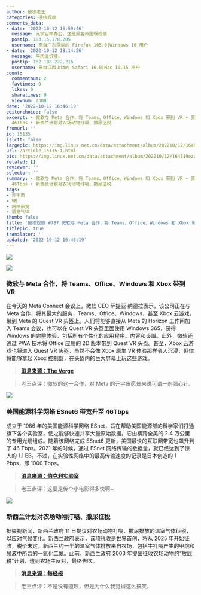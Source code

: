 ```yaml
---
author: 硬核老王
categories: 硬核观察
comments_data:
- date: '2022-10-12 16:59:46'
  message: 元宇宙中办公，这是黑客帝国既视感
  postip: 183.15.178.205
  username: 来自广东深圳的 Firefox 105.0|Windows 10 用户
- date: '2022-10-12 18:14:56'
  message: 牛肉涨价喽。
  postip: 182.108.222.216
  username: 来自江西上饶的 Safari 16.0|Mac 10.15 用户
count:
  commentnum: 2
  favtimes: 0
  likes: 0
  sharetimes: 0
  viewnum: 2308
date: '2022-10-12 16:46:19'
editorchoice: false
excerpt: • 微软与 Meta 合作，将 Teams、Office、Windows 和 Xbox 带到 VR • 美国能源科学网络 ESnet6 带宽升至
  46Tbps • 新西兰计划对农场动物打嗝、撒尿征税
fromurl: ''
id: 15135
islctt: false
largepic: https://img.linux.net.cn/data/attachment/album/202210/12/164519ezzpk5733ralufsa.jpg
url: /article-15135-1.html
pic: https://img.linux.net.cn/data/attachment/album/202210/12/164519ezzpk5733ralufsa.jpg.thumb.jpg
related: []
reviewer: ''
selector: ''
summary: • 微软与 Meta 合作，将 Teams、Office、Windows 和 Xbox 带到 VR • 美国能源科学网络 ESnet6 带宽升至
  46Tbps • 新西兰计划对农场动物打嗝、撒尿征税
tags:
- 元宇宙
- VR
- 网络带宽
- 温室气体
thumb: false
title: '硬核观察 #787 微软与 Meta 合作，将 Teams、Office、Windows 和 Xbox 带到 VR'
titlepic: true
translator: ''
updated: '2022-10-12 16:46:19'
---
```


![](/data/attachment/album/202210/12/164519ezzpk5733ralufsa.jpg)


![](/data/attachment/album/202210/12/164511jtrtogt1bpwhzf0c.jpg)


### 微软与 Meta 合作，将 Teams、Office、Windows 和 Xbox 带到 VR


在今天的 Meta Connect 会议上，微软 CEO 萨提亚·纳德拉表示，该公司正在与 Meta 合作，将其最大的服务，Teams、Office、Windows，甚至 Xbox 云游戏，带到 Meta 的 Quest VR 头盔上。人们将能够直接从 Meta 的 Horizon 工作间加入 Teams 会议，也可以在 Quest VR 头盔里面使用 Windows 365，获得 Windows 的完整体验，包括所有个性化的应用程序、内容和设置。此外，微软还通过 PWA 技术将 Office 应用的 2D 版本带到 Quest VR 头盔。甚至，Xbox 云游戏也将进入 Quest VR 头盔，虽然不会像 Xbox 原生 VR 体验那样令人沉浸，但你将能够拿起 Xbox 控制器，在头盔内的巨大屏幕上玩这些游戏。



> 
> **[消息来源：The Verge](https://www.theverge.com/2022/10/11/23397251/meta-microsoft-partnership-quest-teams-office-windows-features-vr)**
> 
> 
> 



> 
> 老王点评：微软的这一合作，对 Meta 的元宇宙愿景来说可谓一剂强心针。
> 
> 
> 


![](/data/attachment/album/202210/12/164531d15z9dz2qfff39uf.jpg)


### 美国能源科学网络 ESnet6 带宽升至 46Tbps


成立于 1986 年的美国能源科学网络 ESnet，旨在帮助美国能源部的科学家们打通旗下各个实验室，使之能够快速共享大量原始数据。它由横跨全美的 2.4 万公里的专用光缆组成。随着该网络完成 ESnet6 更新，美国最快的互联网带宽也飙升到了 46 Tbps。2021 年的时候，通过 ESnet 网络传输的数据量，就已经达到了惊人的 1.1 EB。不过，在实验性网络中的最高传输速度的记录是日本创造的 1 Pbps，即 1000 Tbps。



> 
> **[消息来源：伯克利实验室](https://newscenter.lbl.gov/2022/10/11/esnet-launches-next-generation-network/)**
> 
> 
> 



> 
> 老王点评：这要是传个小电影得多快啊~
> 
> 
> 


![](/data/attachment/album/202210/12/164544yuug0c2rga5g5ou8.jpg)


### 新西兰计划对农场动物打嗝、撒尿征税


据央视新闻，新西兰政府 11 日提议对农场动物打嗝、撒尿排放的温室气体征税，以应对气候变化。新西兰政府表示，该项税收是世界首创，将从 2025 年开始征收，税价未定。新西兰约一半的温室气体排放来自农场，包括牛打嗝产生的甲烷和尿液中所含的一氧化二氮。此前，新西兰政府 2003 年提出征收农场动物的“放屁税”计划，遭到农场主反对，最终告吹。



> 
> **[消息来源：每经报](http://www.nbd.com.cn/articles/2022-10-11/2495245.html)**
> 
> 
> 



> 
> 老王点评：不是没有道理，但是为什么我觉得这么搞笑。
> 
> 
>